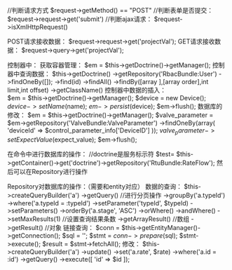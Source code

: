 
//判断请求方式
$request->getMethod() == "POST"
//判断表单是否提交：
$request->request->get('submit')
//判断ajax请求：
	$request->isXmlHttpRequest()

POST请求接收数据：
	$request->request->get('projectVal');
GET请求接收数据：
	$request->query->get('projectVal');

控制器中：
获取容器管理：
	$em = $this->getDoctrine()->getManager();
控制器中查询数据：
	$this->getDoctrine()
        ->getRepository('RbacBundle:User')
        ->findOneBy([]);
        ->find(id)
        ->findAll()
        ->findBy([array ],[array order],int limit,int offset)
        ->getClassName()
控制器中数据的插入：        
	$em = $this->getDoctrine()->getManager();
	$device = new Device();
	$device->setName($name);
    $em->persist($device);
    $em->flush();
数据库的修改：
	$em = $this->getDoctrine()->getManager();
	$valve_parameter = $em->getRepository('ValveBundle:ValveParameter')
        ->findOneBy(array(
            'deviceId' => $control_parameter_info['DeviceID']
        ));
	$valve_parameter->setExpectValue($expect_value);
    $em->flush();


在命令中进行数据库的操作：
	//doctrine是服务标示符
	$test= $this->getContainer()->get('doctrine')->getRepository('RtuBundle:RateFlow');
	然后可以在Repository进行操作


Repository对数据库的操作：（需要和entity对应）
数据的查询：
	$this->createQueryBuilder('a')
		->getQuery() //进行分页操作
		->groupBy('a.typeId')
		->where('a.typeId = :typeId')
        ->setParameter('typeId', $typeId)
        ->setParameters()
        ->orderBy('a.stage', 'ASC')
        ->orWhere()
        ->andWhere()
        ->setMaxResults(1)  //设置查询结果条数
        ->getArrayResult()  //数组
        ->getResult()   //对象
链接查询：
	$conn = $this->getEntityManager()->getConnection();
	$sql = '';
	$stmt = $conn->prepare($sql);
    $stmt->execute();
    $result = $stmt->fetchAll();
修改：
	$this->createQueryBuilder('a')
        ->update()
        ->set('a.rate', $rate)
        ->where('a.id = :id')
        ->getQuery()
        ->execute([
            'id' => $id
        ]);


            